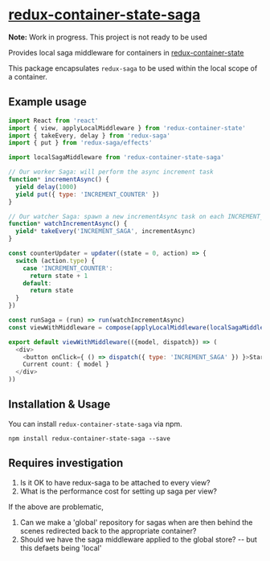 # [redux-container-state-saga](https://github.com/HansDP/redux-container-state-saga)

**Note:** Work in progress. This project is not ready to be used

Provides local saga middleware for containers in [redux-container-state](https://github.com/HansDP/redux-container-state)

This package encapsulates `redux-saga` to be used within the local scope of a container.

## Example usage

```javascript
import React from 'react'
import { view, applyLocalMiddleware } from 'redux-container-state'
import { takeEvery, delay } from 'redux-saga'
import { put } from 'redux-saga/effects'

import localSagaMiddleware from 'redux-container-state-saga'

// Our worker Saga: will perform the async increment task
function* incrementAsync() {
  yield delay(1000)
  yield put({ type: 'INCREMENT_COUNTER' })
}

// Our watcher Saga: spawn a new incrementAsync task on each INCREMENT_ASYNC
function* watchIncrementAsync() {
  yield* takeEvery('INCREMENT_SAGA', incrementAsync)
}

const counterUpdater = updater((state = 0, action) => {
  switch (action.type) {
    case 'INCREMENT_COUNTER': 
      return state + 1
    default:
      return state
  }
})

const runSaga = (run) => run(watchIncrementAsync)
const viewWithMiddleware = compose(applyLocalMiddleware(localSagaMiddleware(runSaga)))(view)

export default viewWithMiddleware(({model, dispatch}) => (
  <div>
    <button onClick={ () => dispatch({ type: 'INCREMENT_SAGA' }) }>Start counter</button>
    Current count: { model }
  </div>
))

```

## Installation & Usage

You can install `redux-container-state-saga` via npm.

```
npm install redux-container-state-saga --save
```

## Requires investigation

1. Is it OK to have redux-saga to be attached to every view? 
2. What is the performance cost for setting up saga per view?  

If the above are problematic, 

1. Can we make a 'global' repository for sagas when are then behind the scenes redirected back to the appropriate container? 
2. Should we have the saga middleware applied to the global store? -- but this defaets being 'local'



